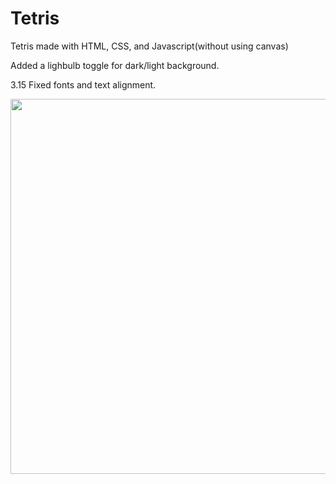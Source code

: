 # Tetris
Tetris made with HTML, CSS, and Javascript(without using canvas)

Added a lighbulb toggle for dark/light background.

3.15 Fixed fonts and text alignment.

<p align=center>
<img src='https://i.ibb.co/cChVn7X/Screenshot20220315.png' width=600px>
</p>
